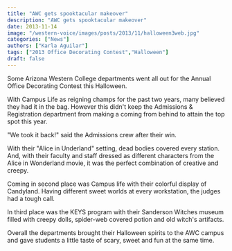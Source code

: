 ```yaml
---
title: "AWC gets spooktacular makeover"
description: "AWC gets spooktacular makeover"
date: 2013-11-14
image: "/western-voice/images/posts/2013/11/halloween3web.jpg"
categories: ["News"]
authors: ["Karla Aguilar"]
tags: ["2013 Office Decorating Contest","Halloween"]
draft: false
---
```

Some Arizona Western College departments went all out for the Annual Office Decorating Contest this Halloween.

With Campus Life as reigning champs for the past two years, many believed they had it in the bag. However this didn't keep the Admissions & Registration department from making a coming from behind to attain the top spot this year.

"We took it back!" said the Admissions crew after their win.

With their "Alice in Underland" setting, dead bodies covered every station. And, with their faculty and staff dressed as different characters from the Alice in Wonderland movie, it was the perfect combination of creative and creepy.

Coming in second place was Campus life with their colorful display of Candyland. Having different sweet worlds at every workstation, the judges had a tough call.

In third place was the KEYS program with their Sanderson Witches museum filled with creepy dolls, spider-web covered potion and old witch's artifacts.

Overall the departments brought their Halloween spirits to the AWC campus and gave students a little taste of scary, sweet and fun at the same time.